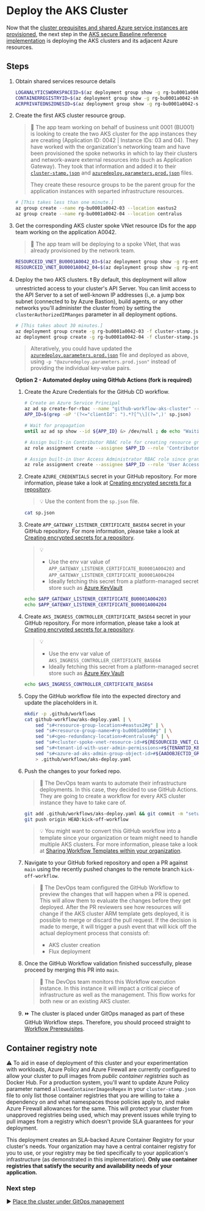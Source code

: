 # Deploy the AKS Cluster

Now that the [cluster prequisites and shared Azure service instances are provisioned](./05-cluster-prerequisites.md), the next step in the [AKS secure Baseline reference implementation](./) is deploying the AKS clusters and its adjacent Azure resources.

## Steps

1. Obtain shared services resource details

   ```bash
   LOGANALYTICSWORKSPACEID=$(az deployment group show -g rg-bu0001a0042-shared -n shared-svcs-stamp --query properties.outputs.logAnalyticsWorkspaceId.value -o tsv)
   CONTAINERREGISTRYID=$(az deployment group show -g rg-bu0001a0042-shared -n shared-svcs-stamp --query properties.outputs.containerRegistryId.value -o tsv)
   ACRPRIVATEDNSZONESID=$(az deployment group show -g rg-bu0001a0042-shared -n shared-svcs-stamp --query properties.outputs.acrPrivateDnsZonesId.value -o tsv)
   ```
1. Create the first AKS cluster resource group.

   > :book: The app team working on behalf of business unit 0001 (BU001) is looking to create the two AKS cluster for the app instances they are creating (Application ID: 0042 | Instance IDs: 03 and 04). They have worked with the organization's networking team and have been provisioned the spoke networks in which to lay their clusters and network-aware external resources into (such as Application Gateway). They took that information and added it to their [`cluster-stamp.json`](./cluster-stamp.json) and [`azuredeploy.parameters.prod.json`](./azuredeploy.parameters.prod.json) files.
   >
   > They create these resource groups to be the parent group for the application instances with separted infrastructure resources.

   ```bash
   # [This takes less than one minute.]
   az group create --name rg-bu0001a0042-03 --location eastus2
   az group create --name rg-bu0001a0042-04 --location centralus
   ```

1. Get the corresponding AKS cluster spoke VNet resource IDs for the app team working on the application A0042.

   > :book: The app team will be deploying to a spoke VNet, that was already provisioned by the network team.

   ```bash
   RESOURCEID_VNET_BU0001A0042_03=$(az deployment group show -g rg-enterprise-networking-spokes -n spoke-BU0001A0042-03 --query properties.outputs.clusterVnetResourceId.value -o tsv)
   RESOURCEID_VNET_BU0001A0042_04=$(az deployment group show -g rg-enterprise-networking-spokes -n spoke-BU0001A0042-04 --query properties.outputs.clusterVnetResourceId.value -o tsv)
   ```

1. Deploy the two AKS clusters.
   :exclamation: By default, this deployment will allow unrestricted access to your cluster's API Server. You can limit access to the API Server to a set of well-known IP addresses (i.,e. a jump box subnet (connected to by Azure Bastion), build agents, or any other networks you'll administer the cluster from) by setting the `clusterAuthorizedIPRanges` parameter in all deployment options.

   ```bash
   # [This takes about 30 minutes.]
   az deployment group create -g rg-bu0001a0042-03 -f cluster-stamp.json -p targetVnetResourceId=$RESOURCEID_VNET_BU0001A0042_03 clusterAdminAadGroupObjectId=${AADOBJECTID_GROUP_CLUSTERADMIN} k8sControlPlaneAuthorizationTenantId=${TENANTID_K8SRBAC} appGatewayListenerCertificate=${APP_GATEWAY_LISTENER_CERTIFICATE_BU0001A004203} aksIngressControllerCertificate=${AKS_INGRESS_CONTROLLER_CERTIFICATE_BASE64} appInstanceId="03" clusterInternalLoadBalancerIpAddress="10.243.4.4" subdomainName=${CLUSTER_SUBDOMAIN_03} logAnalyticsWorkspaceId=${LOGANALYTICSWORKSPACEID} containerRegistryId=${CONTAINERREGISTRYID} acrPrivateDnsZonesId=${ACRPRIVATEDNSZONESID} location=eastus2
   az deployment group create -g rg-bu0001a0042-04 -f cluster-stamp.json -p targetVnetResourceId=$RESOURCEID_VNET_BU0001A0042_04 clusterAdminAadGroupObjectId=${AADOBJECTID_GROUP_CLUSTERADMIN} k8sControlPlaneAuthorizationTenantId=${TENANTID_K8SRBAC} appGatewayListenerCertificate=${APP_GATEWAY_LISTENER_CERTIFICATE_BU0001A004204} aksIngressControllerCertificate=${AKS_INGRESS_CONTROLLER_CERTIFICATE_BASE64} appInstanceId="04" clusterInternalLoadBalancerIpAddress="10.244.4.4" subdomainName=${CLUSTER_SUBDOMAIN_04} logAnalyticsWorkspaceId=${LOGANALYTICSWORKSPACEID} containerRegistryId=${CONTAINERREGISTRYID} acrPrivateDnsZonesId=${ACRPRIVATEDNSZONESID} location=centralus
   ```

   > Alteratively, you could have updated the [`azuredeploy.parameters.prod.json`](./azuredeploy.parameters.prod.json) file and deployed as above, using `-p "@azuredeploy.parameters.prod.json"` instead of providing the individual key-value pairs.

   **Option 2 - Automated deploy using GitHub Actions (fork is required)**

   1. Create the Azure Credentials for the GitHub CD workflow.

      ```bash
      # Create an Azure Service Principal
      az ad sp create-for-rbac --name "github-workflow-aks-cluster" --sdk-auth --skip-assignment > sp.json
      APP_ID=$(grep -oP '(?<="clientId": ").*?[^\\](?=",)' sp.json)

      # Wait for propagation
      until az ad sp show --id ${APP_ID} &> /dev/null ; do echo "Waiting for Azure AD propagation" && sleep 5; done

      # Assign built-in Contributor RBAC role for creating resource groups and performing deployments at subscription level
      az role assignment create --assignee $APP_ID --role 'Contributor'

      # Assign built-in User Access Administrator RBAC role since granting RBAC access to other resources during the cluster creation will be required at subscription level (e.g. AKS-managed Internal Load Balancer, ACR, Managed Identities, etc.)
      az role assignment create --assignee $APP_ID --role 'User Access Administrator'
      ```

   1. Create `AZURE_CREDENTIALS` secret in your GitHub repository. For more
      information, please take a look at [Creating encrypted secrets for a repository](https://docs.github.com/actions/configuring-and-managing-workflows/creating-and-storing-encrypted-secrets#creating-encrypted-secrets-for-a-repository).

      > :bulb: Use the content from the `sp.json` file.

      ```bash
      cat sp.json
      ```

   1. Create `APP_GATEWAY_LISTENER_CERTIFICATE_BASE64` secret in your GitHub repository. For more
      information, please take a look at [Creating encrypted secrets for a repository](https://docs.github.com/actions/configuring-and-managing-workflows/creating-and-storing-encrypted-secrets#creating-encrypted-secrets-for-a-repository).

      > :bulb:
      >
      > - Use the env var value of `APP_GATEWAY_LISTENER_CERTIFICATE_BU0001A004203` and `APP_GATEWAY_LISTENER_CERTIFICATE_BU0001A004204`
      > - Ideally fetching this secret from a platform-managed secret store such as [Azure KeyVault](https://github.com/marketplace/actions/azure-key-vault-get-secrets)

      ```bash
      echo $APP_GATEWAY_LISTENER_CERTIFICATE_BU0001A004203
      echo $APP_GATEWAY_LISTENER_CERTIFICATE_BU0001A004204
      ```

   1. Create `AKS_INGRESS_CONTROLLER_CERTIFICATE_BASE64` secret in your GitHub repository. For more information, please take a look at [Creating encrypted secrets for a repository](https://docs.github.com/actions/configuring-and-managing-workflows/creating-and-storing-encrypted-secrets#creating-encrypted-secrets-for-a-repository).

      > :bulb:
      >
      > - Use the env var value of `AKS_INGRESS_CONTROLLER_CERTIFICATE_BASE64`
      > - Ideally fetching this secret from a platform-managed secret store such as [Azure Key Vault](https://github.com/marketplace/actions/azure-key-vault-get-secrets)

      ```bash
      echo $AKS_INGRESS_CONTROLLER_CERTIFICATE_BASE64
      ```

   1. Copy the GitHub workflow file into the expected directory and update the placeholders in it.

      ```bash
      mkdir -p .github/workflows
      cat github-workflow/aks-deploy.yaml | \
          sed "s#<resource-group-location>#eastus2#g" | \
          sed "s#<resource-group-name>#rg-bu0001a0008#g" | \
          sed "s#<geo-redundancy-location>#centralus#g" | \
          sed "s#<cluster-spoke-vnet-resource-id>#${RESOURCEID_VNET_CLUSTERSPOKE}#g" | \
          sed "s#<tenant-id-with-user-admin-permissions>#${TENANTID_K8SRBAC}#g" | \
          sed "s#<azure-ad-aks-admin-group-object-id>#${AADOBJECTID_GROUP_CLUSTERADMIN}#g" \
          > .github/workflows/aks-deploy.yaml
      ```

   1. Push the changes to your forked repo.

      > :book: The DevOps team wants to automate their infrastructure deployments. In this case, they decided to use GitHub Actions. They are going to create a workflow for every AKS cluster instance they have to take care of.

      ```bash
      git add .github/workflows/aks-deploy.yaml && git commit -m "setup GitHub CD workflow"
      git push origin HEAD:kick-off-workflow
      ```

      > :bulb: You might want to convert this GitHub workflow into a template since your organization or team might need to handle multiple AKS clusters. For more information, please take a look at [Sharing Workflow Templates within your organization](https://docs.github.com/actions/configuring-and-managing-workflows/sharing-workflow-templates-within-your-organization).

   1. Navigate to your GitHub forked repository and open a PR against `main` using the recently pushed changes to the remote branch `kick-off-workflow`.

      > :book: The DevOps team configured the GitHub Workflow to preview the changes that will happen when a PR is opened. This will allow them to evaluate the changes before they get deployed. After the PR reviewers see how resources will change if the AKS cluster ARM template gets deployed, it is possible to merge or discard the pull request. If the decision is made to merge, it will trigger a push event that will kick off the actual deployment process that consists of:
      >
      > - AKS cluster creation
      > - Flux deployment

   1. Once the GitHub Workflow validation finished successfully, please proceed by merging this PR into `main`.

      > :book: The DevOps team monitors this Workflow execution instance. In this instance it will impact a critical piece of infrastructure as well as the management. This flow works for both new or an existing AKS cluster.

   1. :fast_forward: The cluster is placed under GitOps managed as part of these GitHub Workflow steps. Therefore, you should proceed straight to [Workflow Prerequisites](./07-workload-prerequisites.md).

## Container registry note

:warning: To aid in ease of deployment of this cluster and your experimentation with workloads, Azure Policy and Azure Firewall are currently configured to allow your cluster to pull images from _public container registries_ such as Docker Hub. For a production system, you'll want to update Azure Policy parameter named `allowedContainerImagesRegex` in your `cluster-stamp.json` file to only list those container registries that you are willing to take a dependency on and what namespaces those policies apply to, and make Azure Firewall allowances for the same. This will protect your cluster from unapproved registries being used, which may prevent issues while trying to pull images from a registry which doesn't provide SLA guarantees for your deployment.

This deployment creates an SLA-backed Azure Container Registry for your cluster's needs. Your organization may have a central container registry for you to use, or your registry may be tied specifically to your application's infrastructure (as demonstrated in this implementation). **Only use container registries that satisfy the security and availability needs of your application.**

### Next step

:arrow_forward: [Place the cluster under GitOps management](./07-gitops.md)
